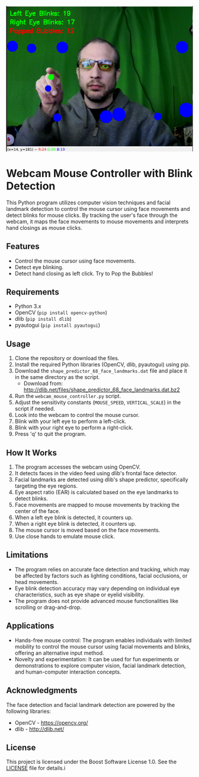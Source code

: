 ![Webcam Mouse Controller with Blink Detection](/screenshot_mouse_web.png?raw=true "Webcam Mouse Controller with Blink Detection")
# Webcam Mouse Controller with Blink Detection

This Python program utilizes computer vision techniques and facial landmark detection to control the mouse cursor using face movements and detect blinks for mouse clicks. By tracking the user's face through the webcam, it maps the face movements to mouse movements and interprets hand closings as mouse clicks.

## Features

- Control the mouse cursor using face movements.
- Detect eye blinking.
- Detect hand closing as left click. Try to Pop the Bubbles!

## Requirements

- Python 3.x
- OpenCV (`pip install opencv-python`)
- dlib (`pip install dlib`)
- pyautogui (`pip install pyautogui`)

## Usage

1. Clone the repository or download the files.
2. Install the required Python libraries (OpenCV, dlib, pyautogui) using pip.
3. Download the `shape_predictor_68_face_landmarks.dat` file and place it in the same directory as the script.
   - Download from: http://dlib.net/files/shape_predictor_68_face_landmarks.dat.bz2
4. Run the `webcam_mouse_controller.py` script.
5. Adjust the sensitivity constants (`MOUSE_SPEED`, `VERTICAL_SCALE`) in the script if needed.
6. Look into the webcam to control the mouse cursor.
7. Blink with your left eye to perform a left-click.
8. Blink with your right eye to perform a right-click.
9. Press 'q' to quit the program.

## How It Works

1. The program accesses the webcam using OpenCV.
2. It detects faces in the video feed using dlib's frontal face detector.
3. Facial landmarks are detected using dlib's shape predictor, specifically targeting the eye regions.
4. Eye aspect ratio (EAR) is calculated based on the eye landmarks to detect blinks.
5. Face movements are mapped to mouse movements by tracking the center of the face.
6. When a left eye blink is detected, it counters up.
7. When a right eye blink is detected, it counters up.
8. The mouse cursor is moved based on the face movements.
9. Use close hands to emulate mouse click.

## Limitations

- The program relies on accurate face detection and tracking, which may be affected by factors such as lighting conditions, facial occlusions, or head movements.
- Eye blink detection accuracy may vary depending on individual eye characteristics, such as eye shape or eyelid visibility.
- The program does not provide advanced mouse functionalities like scrolling or drag-and-drop.

## Applications

- Hands-free mouse control: The program enables individuals with limited mobility to control the mouse cursor using facial movements and blinks, offering an alternative input method.
- Novelty and experimentation: It can be used for fun experiments or demonstrations to explore computer vision, facial landmark detection, and human-computer interaction concepts.

## Acknowledgments

The face detection and facial landmark detection are powered by the following libraries:

- OpenCV - https://opencv.org/
- dlib - http://dlib.net/

## License

This project is licensed under the Boost Software License 1.0. See the [LICENSE](LICENSE) file for details.i

